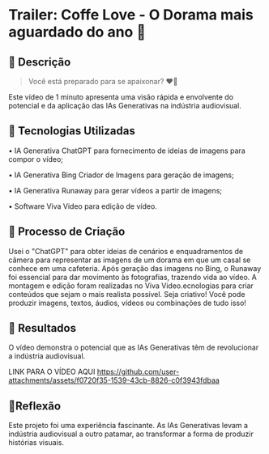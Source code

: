 # Trailer: Coffe Love - O Dorama mais aguardado do ano 🎥

## 📒 Descrição

> Você está preparado para se apaixonar? ❤️👀

Este vídeo de 1 minuto apresenta uma visão rápida e envolvente do potencial e da aplicação das IAs Generativas na indústria audiovisual.

## 🤖 Tecnologias Utilizadas

• IA Generativa ChatGPT para fornecimento de ideias de imagens para compor o vídeo;

• IA Generativa Bing Criador de Imagens para geração de imagens;

• IA Generativa Runaway para gerar vídeos a partir de imagens;

• Software Viva Video para edição de vídeo.

## 🧐 Processo de Criação

Usei o "ChatGPT" para obter ideias de cenários e enquadramentos de câmera para representar as imagens de um dorama em que um casal se conhece em uma cafeteria. Após geração das imagens no Bing, o Runaway foi essencial para dar movimento às fotografias, trazendo vida ao vídeo. A montagem e edição foram realizadas no Viva Video.ecnologias para criar conteúdos que sejam o mais realista possível. Seja criativo! Você pode produzir imagens, textos, áudios, vídeos ou combinações de tudo isso!

## 🚀 Resultados

O vídeo demonstra o potencial que as IAs Generativas têm de revolucionar a indústria audiovisual. 

LINK PARA O VÍDEO AQUI
https://github.com/user-attachments/assets/f0720f35-1539-43cb-8826-c0f3943fdbaa

## 💭Reflexão

Este projeto foi uma experiência fascinante. As IAs Generativas levam a indústria audiovisual a outro patamar, ao transformar a forma de produzir histórias visuais.
